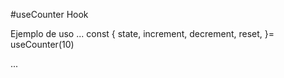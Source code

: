 #useCounter Hook

Ejemplo de uso
...
const {
state,
increment,
decrement,
reset,
}= useCounter(10)

...
